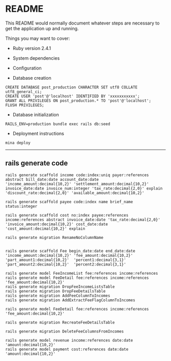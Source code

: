 # README

This README would normally document whatever steps are necessary to get the
application up and running.

Things you may want to cover:

* Ruby version
2.4.1

* System dependencies

* Configuration

* Database creation
```
CREATE DATABASE post_production CHARACTER SET utf8 COLLATE utf8_general_ci;
CREATE USER 'post'@'localhost' IDENTIFIED BY 'xxxxxxxxxxx';
GRANT ALL PRIVILEGES ON post_production.* TO 'post'@'localhost';
FLUSH PRIVILEGES;
```

* Database initialization
```
RAILS_ENV=production bundle exec rails db:seed
```

* Deployment instructions
```
mina deploy
```


*********
## rails generate code

```
rails generate scaffold income code:index:uniq payer:references abstract bill_date:date account_date:date 'income_amount:decimal{10,2}' 'settlement_amount:decimal{10,2}' invoice_date:date invoice_num:integer 'tax_rate:decimal{2,0}' explain 'discount_rate:decimal{2,0}' 'available_amount:decimal{10,2}' 

rails generate scaffold payee code:index name brief_name status:integer

rails generate scaffold cost no:index payee:references income:references abstract invoice_date:date 'tax_rate:decimal{2,0}' 'invoice_amount:decimal{10,2}' cost_date:date 'cost_amount:decimal{10,2}' explain

rails generate migration RenameNoColumnName


rails generate scaffold Fee begin_date:date end_date:date 'income_amount:decimal{10,2}' 'fee_amount:decimal{10,2}' 'part_amount1:decimal{10,2}'  'percent1:decimal{3,1}' 'part_amount2:decimal{10,2}'  'percent2:decimal{3,1}'

rails generate model FeeIncomeList fee:references income:references
rails generate model FeeDetail fee:references income:references 'fee_amount:decimal{10,2}'
rails generate migration DropFeeIncomeListsTable
rails generate migration DropFeeDetailsTable
rails generate migration AddFeeColumnToIncomes
rails generate migration AddExtractFeeFlagColumnToIncomes

rails generate model FeeDetail fee:references income:references 'fee_amount:decimal{10,2}'

rails generate migration RecreateFeeDetailsTable

rails generate migration DeleteFeeColumnsFromIncomes

rails generate model revenue income:references date:date 'amount:decimal{10,2}'
rails generate model payment cost:references date:date 'amount:decimal{10,2}'
```